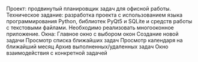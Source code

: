 Проект: продвинутый планировщик задач для офисной работы.
Техническое задание: разработка проекта с использованием языка программирования Python, библиотек PyQt5 и SQLite и средств работы с текстовыми файлами.
Необходимо реализовать многооконное приложение.
Окна:
Главное окно с выбором окон
Создание новой задачи
Просмотр списка ближайших задач
Просмотр календаря на ближайший месяц
Архив выполненных/удаленных задач
Окно взаимодействия с конкретной задачей

